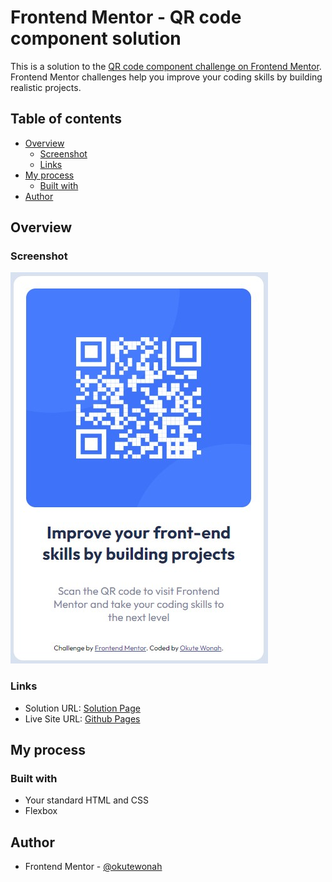 # Frontend Mentor - QR code component solution

This is a solution to the [QR code component challenge on Frontend Mentor](https://www.frontendmentor.io/challenges/qr-code-component-iux_sIO_H). Frontend Mentor challenges help you improve your coding skills by building realistic projects. 

## Table of contents

- [Overview](#overview)
  - [Screenshot](#screenshot)
  - [Links](#links)
- [My process](#my-process)
  - [Built with](#built-with)
- [Author](#author)


## Overview

### Screenshot

![](./screenshot.jpg)

### Links

- Solution URL: [Solution Page](https://www.frontendmentor.io/solutions/qr-code-component-using-html-and-css-ahapJmStZU)
- Live Site URL: [Github Pages](https://okutewonah.github.io/fm-qr-code-component-challenge/)

## My process

### Built with

- Your standard HTML and CSS
- Flexbox

## Author

- Frontend Mentor - [@okutewonah](https://www.frontendmentor.io/profile/okutewonah)

